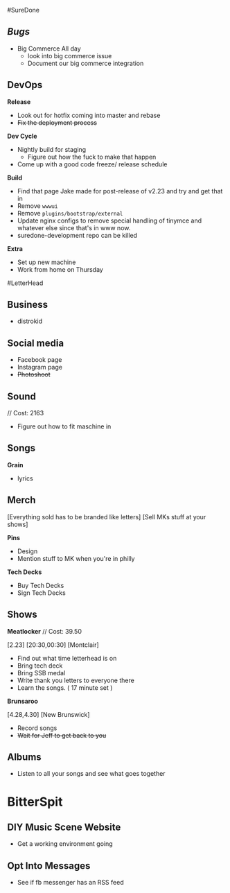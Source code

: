#SureDone

## _Bugs_

- Big Commerce
    All day
    - look into big commerce issue
    - Document our big commerce integration

## DevOps

__Release__

- Look out for hotfix coming into master and rebase
- ~~Fix the deployment process~~

__Dev Cycle__

- Nightly build for staging
    - Figure out how the fuck to make that happen
- Come up with a good code freeze/ release schedule

__Build__

- Find that page Jake made for post-release of v2.23 and try and get that in
- Remove `wwwui`
- Remove `plugins/bootstrap/external`
- Update nginx configs to remove special handling of tinymce and whatever else since that's in www now.
- suredone-development repo can be killed

__Extra__

- Set up new machine
- Work from home on Thursday

#LetterHead

## Business

- distrokid

## Social media

- Facebook page
- Instagram page
- ~~Photoshoot~~

## Sound
// Cost: 2163
- Figure out how to fit maschine in

## Songs

__Grain__

- lyrics



## Merch

[Everything sold has to be branded like letters]
[Sell MKs stuff at your shows]

__Pins__

- Design
- Mention stuff to MK when you're in philly

__Tech Decks__

- Buy Tech Decks
- Sign Tech Decks

## Shows

__Meatlocker__
// Cost: 39.50

  [2.23]
  [20:30,00:30]
  [Montclair]

- Find out what time letterhead is on
- Bring tech deck
- Bring SSB medal
- Write thank you letters to everyone there
- Learn the songs. ( 17 minute set )

__Brunsaroo__

  [4.28,4.30]
  [New Brunswick]

- Record songs
- ~~Wait for Jeff to get back to you~~

## Albums

- Listen to all your songs and see what goes together

# BitterSpit

## DIY Music Scene Website

- Get a working environment going

## Opt Into Messages

- See if fb messenger has an RSS feed

